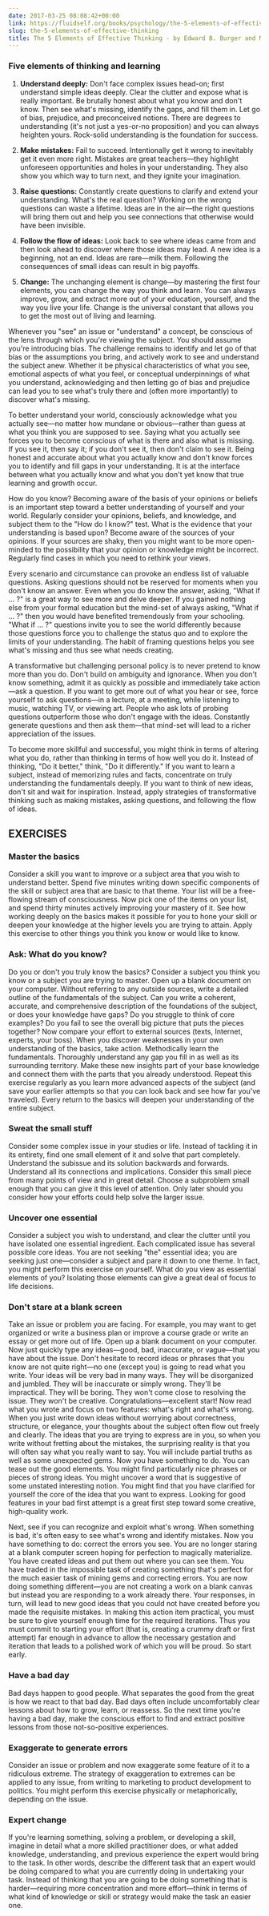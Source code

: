 ```yaml
---
date: 2017-03-25 08:08:42+00:00
link: https://fluidself.org/books/psychology/the-5-elements-of-effective-thinking
slug: the-5-elements-of-effective-thinking
title: The 5 Elements of Effective Thinking - by Edward B. Burger and Michael Starbird
---
```


### Five elements of thinking and learning

1.  **Understand deeply:** Don't face complex issues head-on; first understand simple ideas deeply. Clear the clutter and expose what is really important. Be brutally honest about what you know and don't know. Then see what's missing, identify the gaps, and fill them in. Let go of bias, prejudice, and preconceived notions. There are degrees to understanding (it's not just a yes-or-no proposition) and you can always heighten yours. Rock-solid understanding is the foundation for success.

2.  **Make mistakes:** Fail to succeed. Intentionally get it wrong to inevitably get it even more right. Mistakes are great teachers—they highlight unforeseen opportunities and holes in your understanding. They also show you which way to turn next, and they ignite your imagination.

3.  **Raise questions:** Constantly create questions to clarify and extend your understanding. What's the real question? Working on the wrong questions can waste a lifetime. Ideas are in the air—the right questions will bring them out and help you see connections that otherwise would have been invisible.

4.  **Follow the flow of ideas:** Look back to see where ideas came from and then look ahead to discover where those ideas may lead. A new idea is a beginning, not an end. Ideas are rare—milk them. Following the consequences of small ideas can result in big payoffs.

5.  **Change:** The unchanging element is change—by mastering the first four elements, you can change the way you think and learn. You can always improve, grow, and extract more out of your education, yourself, and the way you live your life. Change is the universal constant that allows you to get the most out of living and learning.

Whenever you "see" an issue or "understand" a concept, be conscious of the lens through which you're viewing the subject. You should assume you're introducing bias. The challenge remains to identify and let go of that bias or the assumptions you bring, and actively work to see and understand the subject anew. Whether it be physical characteristics of what you see, emotional aspects of what you feel, or conceptual underpinnings of what you understand, acknowledging and then letting go of bias and prejudice can lead you to see what's truly there and (often more importantly) to discover what's missing.

To better understand your world, consciously acknowledge what you actually see—no matter how mundane or obvious—rather than guess at what you think you are supposed to see. Saying what you actually see forces you to become conscious of what is there and also what is missing. If you see it, then say it; if you don't see it, then don't claim to see it. Being honest and accurate about what you actually know and don't know forces you to identify and fill gaps in your understanding. It is at the interface between what you actually know and what you don't yet know that true learning and growth occur.

How do you know? Becoming aware of the basis of your opinions or beliefs is an important step toward a better understanding of yourself and your world. Regularly consider your opinions, beliefs, and knowledge, and subject them to the "How do I know?" test. What is the evidence that your understanding is based upon? Become aware of the sources of your opinions. If your sources are shaky, then you might want to be more open-minded to the possibility that your opinion or knowledge might be incorrect. Regularly find cases in which you need to rethink your views.

Every scenario and circumstance can provoke an endless list of valuable questions. Asking questions should not be reserved for moments when you don't know an answer. Even when you do know the answer, asking, "What if … ?" is a great way to see more and delve deeper. If you gained nothing else from your formal education but the mind-set of always asking, "What if … ?" then you would have benefited tremendously from your schooling. "What if … ?" questions invite you to see the world differently because those questions force you to challenge the status quo and to explore the limits of your understanding. The habit of framing questions helps you see what's missing and thus see what needs creating.

A transformative but challenging personal policy is to never pretend to know more than you do. Don't build on ambiguity and ignorance. When you don't know something, admit it as quickly as possible and immediately take action—ask a question. If you want to get more out of what you hear or see, force yourself to ask questions—in a lecture, at a meeting, while listening to music, watching TV, or viewing art. People who ask lots of probing questions outperform those who don't engage with the ideas. Constantly generate questions and then ask them—that mind-set will lead to a richer appreciation of the issues.

To become more skillful and successful, you might think in terms of altering what you do, rather than thinking in terms of how well you do it. Instead of thinking, "Do it better," think, "Do it differently." If you want to learn a subject, instead of memorizing rules and facts, concentrate on truly understanding the fundamentals deeply. If you want to think of new ideas, don't sit and wait for inspiration. Instead, apply strategies of transformative thinking such as making mistakes, asking questions, and following the flow of ideas.

## EXERCISES

### Master the basics

Consider a skill you want to improve or a subject area that you wish to understand better. Spend five minutes writing down specific components of the skill or subject area that are basic to that theme. Your list will be a free-flowing stream of consciousness. Now pick one of the items on your list, and spend thirty minutes actively improving your mastery of it. See how working deeply on the basics makes it possible for you to hone your skill or deepen your knowledge at the higher levels you are trying to attain. Apply this exercise to other things you think you know or would like to know.

### Ask: What do you know?

Do you or don't you truly know the basics? Consider a subject you think you know or a subject you are trying to master. Open up a blank document on your computer. Without referring to any outside sources, write a detailed outline of the fundamentals of the subject. Can you write a coherent, accurate, and comprehensive description of the foundations of the subject, or does your knowledge have gaps? Do you struggle to think of core examples? Do you fail to see the overall big picture that puts the pieces together? Now compare your effort to external sources (texts, Internet, experts, your boss). When you discover weaknesses in your own understanding of the basics, take action. Methodically learn the fundamentals. Thoroughly understand any gap you fill in as well as its surrounding territory. Make these new insights part of your base knowledge and connect them with the parts that you already understood. Repeat this exercise regularly as you learn more advanced aspects of the subject (and save your earlier attempts so that you can look back and see how far you've traveled). Every return to the basics will deepen your understanding of the entire subject.

### Sweat the small stuff

Consider some complex issue in your studies or life. Instead of tackling it in its entirety, find one small element of it and solve that part completely. Understand the subissue and its solution backwards and forwards. Understand all its connections and implications. Consider this small piece from many points of view and in great detail. Choose a subproblem small enough that you can give it this level of attention. Only later should you consider how your efforts could help solve the larger issue.

### Uncover one essential

Consider a subject you wish to understand, and clear the clutter until you have isolated one essential ingredient. Each complicated issue has several possible core ideas. You are not seeking "the" essential idea; you are seeking just one—consider a subject and pare it down to one theme. In fact, you might perform this exercise on yourself. What do you view as essential elements of you? Isolating those elements can give a great deal of focus to life decisions.

### Don't stare at a blank screen

Take an issue or problem you are facing. For example, you may want to get organized or write a business plan or improve a course grade or write an essay or get more out of life. Open up a blank document on your computer. Now just quickly type any ideas—good, bad, inaccurate, or vague—that you have about the issue. Don't hesitate to record ideas or phrases that you know are not quite right—no one (except you) is going to read what you write. Your ideas will be very bad in many ways. They will be disorganized and jumbled. They will be inaccurate or simply wrong. They'll be impractical. They will be boring. They won't come close to resolving the issue. They won't be creative. Congratulations—excellent start! Now read what you wrote and focus on two features: what's right and what's wrong. When you just write down ideas without worrying about correctness, structure, or elegance, your thoughts about the subject often flow out freely and clearly. The ideas that you are trying to express are in you, so when you write without fretting about the mistakes, the surprising reality is that you will often say what you really want to say. You will include partial truths as well as some unexpected gems. Now you have something to do. You can tease out the good elements. You might find particularly nice phrases or pieces of strong ideas. You might uncover a word that is suggestive of some unstated interesting notion. You might find that you have clarified for yourself the core of the idea that you want to express. Looking for good features in your bad first attempt is a great first step toward some creative, high-quality work.

Next, see if you can recognize and exploit what's wrong. When something is bad, it's often easy to see what's wrong and identify mistakes. Now you have something to do: correct the errors you see. You are no longer staring at a blank computer screen hoping for perfection to magically materialize. You have created ideas and put them out where you can see them. You have traded in the impossible task of creating something that's perfect for the much easier task of mining gems and correcting errors. You are now doing something different—you are not creating a work on a blank canvas but instead you are responding to a work already there. Your responses, in turn, will lead to new good ideas that you could not have created before you made the requisite mistakes. In making this action item practical, you must be sure to give yourself enough time for the required iterations. Thus you must commit to starting your effort (that is, creating a crummy draft or first attempt) far enough in advance to allow the necessary gestation and iteration that leads to a polished work of which you will be proud. So start early.

### Have a bad day

Bad days happen to good people. What separates the good from the great is how we react to that bad day. Bad days often include uncomfortably clear lessons about how to grow, learn, or reassess. So the next time you're having a bad day, make the conscious effort to find and extract positive lessons from those not-so-positive experiences.

### Exaggerate to generate errors

Consider an issue or problem and now exaggerate some feature of it to a ridiculous extreme. The strategy of exaggeration to extremes can be applied to any issue, from writing to marketing to product development to politics. You might perform this exercise physically or metaphorically, depending on the issue.

### Expert change

If you're learning something, solving a problem, or developing a skill, imagine in detail what a more skilled practitioner does, or what added knowledge, understanding, and previous experience the expert would bring to the task. In other words, describe the different task that an expert would be doing compared to what you are currently doing in undertaking your task. Instead of thinking that you are going to be doing something that is harder—requiring more concentration and more effort—think in terms of what kind of knowledge or skill or strategy would make the task an easier one.
